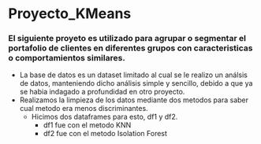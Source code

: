 # Proyecto_KMeans

### El siguiente proyeto es utilizado para agrupar o segmentar el portafolio de clientes en diferentes grupos con caracteristicas o comportamientos similares. 

- La base de datos es un dataset limitado al cual se le realizo un análsis de datos, manteniendo dicho análisis simple y sencillo, debido a que ya se habia indagado a profundidad en otro proyecto.
- Realizamos la limpieza de los datos mediante dos metodos para saber cual metodo era menos discriminantes.
  - Hicimos dos dataframes para esto, df1 y df2.
    - df1 fue con el metodo KNN
    - df2 fue con el metodo Isolation Forest

